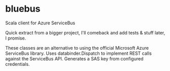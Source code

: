 # bluebus
Scala client for Azure ServiceBus

Quick extract from a bigger project, I'll comeback and add tests & stuff later, I promise.

These classes are an alternative to using the official Microsoft Azure ServiceBus library.
Uses databinder.Dispatch to implement REST calls against the ServiceBus API.
Generates a SAS key from configured credentials.
